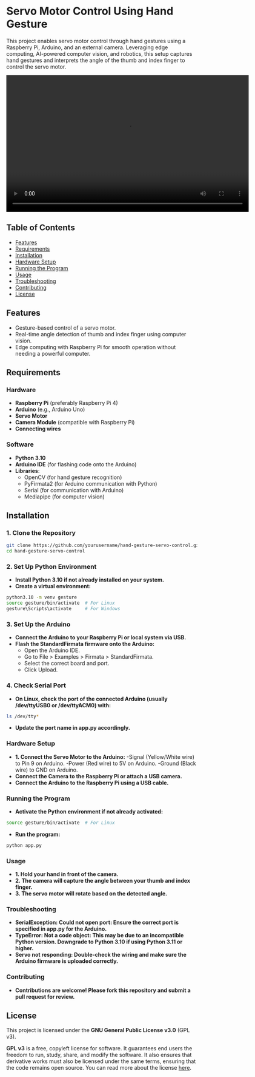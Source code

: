 # Servo Motor Control Using Hand Gesture

This project enables servo motor control through hand gestures using a Raspberry Pi, Arduino, and an external camera. Leveraging edge computing, AI-powered computer vision, and robotics, this setup captures hand gestures and interprets the angle of the thumb and index finger to control the servo motor.


<div align="center">
    <video width="640" height="360" controls>
  <source src="path/to/your-video.mp4" type="video/mp4">
  Your browser does not support the video tag.
</video>
</div>


## Table of Contents
- [Features](#features)
- [Requirements](#requirements)
- [Installation](#installation)
- [Hardware Setup](#hardware-setup)
- [Running the Program](#running-the-program)
- [Usage](#usage)
- [Troubleshooting](#troubleshooting)
- [Contributing](#contributing)
- [License](#license)

## Features
- Gesture-based control of a servo motor.
- Real-time angle detection of thumb and index finger using computer vision.
- Edge computing with Raspberry Pi for smooth operation without needing a powerful computer.

## Requirements
### Hardware
- **Raspberry Pi** (preferably Raspberry Pi 4)
- **Arduino** (e.g., Arduino Uno)
- **Servo Motor**
- **Camera Module** (compatible with Raspberry Pi)
- **Connecting wires**

### Software
- **Python 3.10**
- **Arduino IDE** (for flashing code onto the Arduino)
- **Libraries**: 
  - OpenCV (for hand gesture recognition)
  - PyFirmata2 (for Arduino communication with Python)
  - Serial (for communication with Arduino)
  - Mediapipe (for computer vision)

## Installation

### 1. Clone the Repository
```bash
git clone https://github.com/yourusername/hand-gesture-servo-control.git
cd hand-gesture-servo-control
```
### 2. Set Up Python Environment
- **Install Python 3.10 if not already installed on your system.**
- **Create a virtual environment:**
```bash
python3.10 -m venv gesture
source gesture/bin/activate  # For Linux
gesture\Scripts\activate     # For Windows
```

### 3. Set Up the Arduino
- **Connect the Arduino to your Raspberry Pi or local system via USB.**
- **Flash the StandardFirmata firmware onto the Arduino:**
  - Open the Arduino IDE.
  - Go to File > Examples > Firmata > StandardFirmata.
  - Select the correct board and port.
  - Click Upload.

### 4. Check Serial Port
- **On Linux, check the port of the connected Arduino (usually /dev/ttyUSB0 or /dev/ttyACM0) with:**
```bash
ls /dev/tty*
```
- **Update the port name in app.py accordingly.**

### Hardware Setup
- **1. Connect the Servo Motor to the Arduino:**
  -Signal (Yellow/White wire) to Pin 9 on Arduino.
  -Power (Red wire) to 5V on Arduino.
  -Ground (Black wire) to GND on Arduino.
- **Connect the Camera to the Raspberry Pi or attach a USB camera.**
- **Connect the Arduino to the Raspberry Pi using a USB cable.**

### Running the Program
- **Activate the Python environment if not already activated:**
```bash
source gesture/bin/activate  # For Linux
```
- **Run the program:**
```bash
python app.py
```

### Usage
- **1. Hold your hand in front of the camera.**
- **2. The camera will capture the angle between your thumb and index finger.**
- **3. The servo motor will rotate based on the detected angle.**

### Troubleshooting
- **SerialException: Could not open port: Ensure the correct port is specified in app.py for the Arduino.**
- **TypeError: Not a code object: This may be due to an incompatible Python version. Downgrade to Python 3.10 if using Python 3.11 or higher.**
- **Servo not responding: Double-check the wiring and make sure the Arduino firmware is uploaded correctly.**

### Contributing
- **Contributions are welcome! Please fork this repository and submit a pull request for review.**

## License

This project is licensed under the **GNU General Public License v3.0** (GPL v3).

**GPL v3** is a free, copyleft license for software. It guarantees end users the freedom to run, study, share, and modify the software. It also ensures that derivative works must also be licensed under the same terms, ensuring that the code remains open source. You can read more about the license [here](https://www.gnu.org/licenses/gpl-3.0.en.html).
